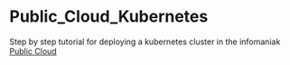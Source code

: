 # Public_Cloud_Kubernetes
Step by step tutorial for deploying a kubernetes cluster in the infomaniak
[Public Cloud](https://www.infomaniak.com/fr/hebergement/public-cloud)
